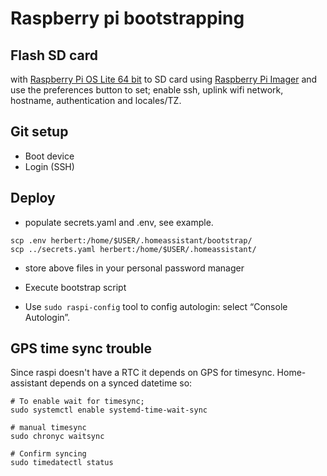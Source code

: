 # Raspberry pi bootstrapping
## Flash SD card
with [Raspberry Pi OS Lite 64 bit](https://www.raspberrypi.org/downloads/raspberry-pi-os/) to SD card using [Raspberry Pi Imager](https://www.raspberrypi.com/software/) and use the preferences button to set; enable ssh, uplink wifi network, hostname, authentication and locales/TZ.

## Git setup
- Boot device
- Login (SSH)

## Deploy
- populate secrets.yaml and .env, see example.
```
scp .env herbert:/home/$USER/.homeassistant/bootstrap/
scp ../secrets.yaml herbert:/home/$USER/.homeassistant/
 ```
- store above files in your personal password manager
- Execute bootstrap script

- Use ```sudo raspi-config``` tool to config autologin: select “Console Autologin”.

## GPS time sync trouble
Since raspi doesn't have a RTC it depends on GPS for timesync. Home-assistant depends on a synced datetime so:

```
# To enable wait for timesync;
sudo systemctl enable systemd-time-wait-sync

# manual timesync
sudo chronyc waitsync

# Confirm syncing
sudo timedatectl status
```
